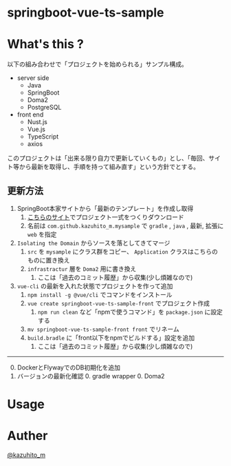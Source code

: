springboot-vue-ts-sample
========================

# What's this ?

以下の組み合わせで「プロジェクトを始められる」サンプル構成。

- server side
  - Java
  - SpringBoot
  - Doma2
  - PostgreSQL
- front end
  - Nust.js
  - Vue.js
  - TypeScript
  - axios

このプロジェクトは「出来る限り自力で更新していくもの」とし、「毎回、サイト等から最新を取得し、手順を持って組み直す」という方針でとする。

## 更新方法

1. SpringBoot本家サイトから「最新のテンプレート」を作成し取得
    1. [こちらのサイト](https://start.spring.io)でプロジェクト一式をつくりダウンロード
    0. 名前は `com.github.kazuhito_m.mysample` で `gradle` , `java` , 最新, 拡張に `web` を指定
0. `Isolating the Domain` からソースを落としてきてマージ
    1. `src` を `mysample` にクラス群をコピー、 `Application` クラスはこちらのものに置き換え
    0. `infrastractur` 層を `Doma2` 用に書き換え
        1. ここは「過去のコミット履歴」から収集(少し煩雑なので)
0. `vue-cli` の最新を入れた状態でプロジェクトを作って追加
    1. `npm install -g @vue/cli` でコマンドをインストール
    0. `vue create springboot-vue-ts-sample-front` でプロジェクト作成
        1. `npm run clean` など「npmで使うコマンド」を `package.json` に設定する
    0. `mv springboot-vue-ts-sample-front front` でリネーム
    0. `build.bradle` に「front以下をnpmでビルドする」設定を追加
        1. ここは「過去のコミット履歴」から収集(少し煩雑なので)

---

0. DockerとFlywayでのDB初期化を追加
0. バージョンの最新化確認
    0. gradle wrapper
    0. Doma2

# Usage


# Auther

[@kazuhito_m](https://twitter.com/kazuhito_m)
